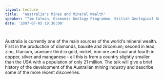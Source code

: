 ```yaml
---
layout: lecture
title:  "Australia's Mines and Mineral Wealth"
speaker: "Tim Colman, Economic Geology Programme, British Geological Survey"
date: '2007-07-05 19:30:00'

---
```

Australia is currently one of the main sources of the world's mineral wealth. First in the production of diamonds, bauxite and zirconium; second in lead, zinc, titanium, uranium: third in gold, nickel, iron ore and coal and fourth in copper, silver and manganese - all this is from a country slightly smaller than the USA with a population of only 21 million. The talk will give a brief history of the development of the Australian mining industry and describe some of the more recent discoveries.